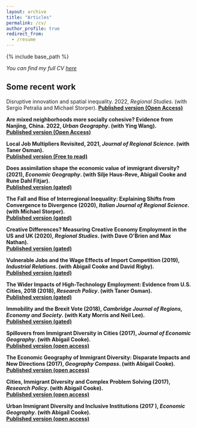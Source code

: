 ```yaml
---
layout: archive
title: "Articles"
permalink: /cv/
author_profile: true
redirect_from:
  - /resume
---
```


{% include base_path %}

_You can find my full CV <a href="/_pages/tkemeny_cv.pdf">here</a>_

<h2>Some recent work</h2>

Disruptive innovation and spatial inequality. 2022, _Regional Studies_. (with Sergio Petralia and Michael Storper). <b> <a href="https://doi.org/10.1080/00343404.2022.2076824" target=_blank> Published version (Open Access) </a> <br>


Are mixed neighborhoods more socially cohesive? Evidence from Nanjing, China. 2022, _Urban Geography_. (with Ying Wang).<br> <a href="https://doi.org/10.1080/02723638.2021.2021714" target=_blank>  Published version (Open Access)</a> <br>

Local Job Multipliers Revisited, 2021, _Journal of Regional Science_. (with Taner
Osman). <br><a href="https://doi.org/10.1111/jors.12561" target=_blank> Published version (Free to read)</a> <br>

Does assimilation shape the economic value of immigrant diversity?(2021), _Economic Geography_. (with Silje Haus-Reve, Abigail Cooke and Rune Dahl Fitjar). <br>
 		 <a href="https://doi.org/10.1080/00130095.2021.1897462" target=_blank>  Published version (gated)</a> <br>

The Fall and Rise of Interregional Inequality: Explaining Shifts from Convergence to Divergence  (2020), _Italian Journal of Regional Science_. (with Michael Storper). <br>
 		 <a href="https://www.rivisteweb.it/doi/10.14650/97084" target=_blank>  Published version (gated) </a><br>
		 
Creative Differences? Measuring Creative Economy Employment in the US and UK (2020), _Regional Studies_. (with Dave O'Brien and Max Nathan). <br>
 		 <a href="https://doi.org/10.1080/00343404.2019.1625484" target=_blank> Published version (gated) </a><br>
		 
Vulnerable Jobs and the Wage Effects of Import Competition  (2019), _Industrial Relations_. (with Abigail Cooke and David Rigby). <br>
 		<a href="https://doi.org/10.1111/irel.12240" target=_blank> Published version (gated)  </a><br>
		 
The Wider Impacts of High-Technology Employment: Evidence from U.S. Cities, 2018 (2018), _Research Policy_. (with Taner Osman). <br>
 		 <a href="https://doi.org/10.1016/j.respol.2018.06.005" target=_blank> Published version (gated)   </a><br>

 Immobility and the Brexit Vote  (2018), _Cambridge Journal of Regions, Economy and Society_. (with Katy Morris and Neil Lee). <br>
 		<a href="https://doi.org/10.1093/cjres/rsx027" target=_blank> Published version (gated)  </a><br>
		
Spillovers from Immigrant Diversity in Cities (2017), _Journal of Economic Geography_. (with Abigail Cooke). <br>
 		<a href="https://doi.org/10.1093/jeg/lbx012" target=_blank> Published version (open access)  </a> 

The Economic Geography of Immigrant Diversity: Disparate Impacts and New Directions (2017), _Geography Compass_. (with Abigail Cooke). <br>
 		<a href="https://doi.org/10.1111/gec3.12331" target=_blank> Published version (open access)  </a> 

Cities, Immigrant Diversity and Complex Problem Solving (2017), _Research Policy_. (with Abigail Cooke). <br>
 		<a href="https://doi.org/10.1016/j.respol.2017.05.003" target=_blank> Published version (open access)  </a> 	
		
Urban Immigrant Diversity and Inclusive Institutions (2017	), _Economic Geography_. (with Abigail Cooke). <br>
 		<a href="https://doi.org/10.1080/00130095.2017.1300056" target=_blank> Published version (open access)  </a> 	
				 